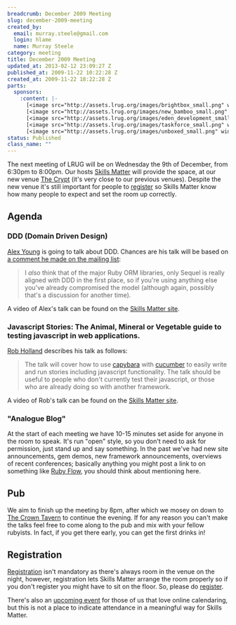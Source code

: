```yaml
--- 
breadcrumb: December 2009 Meeting
slug: december-2009-meeting
created_by: 
  email: murray.steele@gmail.com
  login: hlame
  name: Murray Steele
category: meeting
title: December 2009 Meeting
updated_at: 2013-02-12 23:09:27 Z
published_at: 2009-11-22 10:22:28 Z
created_at: 2009-11-22 18:22:28 Z
parts: 
  sponsors: 
    :content: |-
      [<image src="http://assets.lrug.org/images/brightbox_small.png" width="120" height="99" alt="Brightbox" title="Brightbox Logo"/>](http://www.brightbox.co.uk/)
      [<image src="http://assets.lrug.org/images/new_bamboo_small.png" width="120" height="24" alt="New Bamboo" title="New Bamboo Logo"/>](http://newbamboo.co.uk/)
      [<image src="http://assets.lrug.org/images/eden_development_small.png" width="120" height="45" alt="Eden Development" title="Eden Development Logo"/>](http://www.edendevelopment.co.uk/)
      [<image src="http://assets.lrug.org/images/taskforce_small.png" width="120" height="20" alt="Taskforce" title="Taskforce Logo"/>](http://www.taskforce.co.uk/about/)
      [<image src="http://assets.lrug.org/images/unboxed_small.png" width="120" height="58" alt="Unboxed Consulting" title="Unboxed Consulting Logo"/>](http://www.unboxedconsulting.com/)
status: Published
class_name: ""
---
```


The next meeting of LRUG will be on Wednesday the 9th of December, from 6:30pm to 8:00pm.  Our hosts [Skills Matter](http://skillsmatter.com/) will provide the space, at our new venue [The Crypt](http://skillsmatter.com/location-details/home/166/26) (it's very close to our previous venues).  Despite the new venue it's still important for people to <a href="#dec09registration">register</a> so Skills Matter know how many people to expect and set the room up correctly.

Agenda
------

### DDD (Domain Driven Design)

[Alex Young](http://blog.blackkettle.org/) is going to talk about DDD.  Chances are his talk will be based on [a comment he made on the mailing list](http://lists.lrug.org/pipermail/chat-lrug.org/2009-November/004312.html):
> I *also* think that of the major Ruby ORM libraries, only Sequel is really 
> aligned with DDD in the first place, so if you're using anything else you've 
> already compromised the model (although again, possibly that's a discussion 
> for another time).

A video of Alex's talk can be found on the [Skills Matter site](http://skillsmatter.com/podcast/ajax-ria/domain-driven-design-1187).

### Javascript Stories: The Animal, Mineral or Vegetable guide to testing javascript in web applications.

[Rob Holland](http://blog.the-it-refinery.co.uk) describes his talk as follows:
> The talk will cover how to use [capybara](http://github.com/jnicklas/capybara) with 
> [cucumber](http://cukes.info/) to easily write and run stories including javascript 
> functionality. The talk should be useful to people who don't currently test their 
> javascript, or those who are already doing so with another framework.

A video of Rob's talk can be found on the [Skills Matter site](http://skillsmatter.com/podcast/ajax-ria/javascript-stories).

### "Analogue Blog"

At the start of each meeting we have 10-15 minutes set aside for anyone in the room to speak.  It's run "open" style, so you don't need to ask for permission, just stand up and say something.  In the past we've had new site announcements, gem demos, new framework announcements, overviews of recent conferences; basically anything you might post a link to on something like [Ruby Flow](http://rubyflow.com), you should think about mentioning here.

Pub
---

We aim to finish up the meeting by 8pm, after which we mosey on down to [The Crown Tavern](http://fancyapint.com/pubs/pub199.html) to continue the evening.  If for any reason you can't make the talks feel free to come along to the pub and mix with your fellow rubyists.  In fact, if you get there early, you can get the first drinks in!

<a name="dec09registration"></a>
Registration
------------

[Registration](http://skillsmatter.com/event/ajax-ria/lrug-dec) isn't mandatory as there's always room in the venue on the night, however, registration lets Skills Matter arrange the room properly so if you don't register you might have to sit on the floor.  So, please do [register](http://skillsmatter.com/event/ajax-ria/lrug-dec).

There's also an [upcoming event](http://upcoming.yahoo.com/event/4880415/) for those of us that love online calendaring, but this is not a place to indicate attendance in a meaningful way for Skills Matter.
